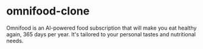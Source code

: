 # omnifood-clone
Omnifood is an AI-powered food subscription that will make you eat healthy again, 365 days per year. It's tailored to your personal tastes and nutritional needs.
